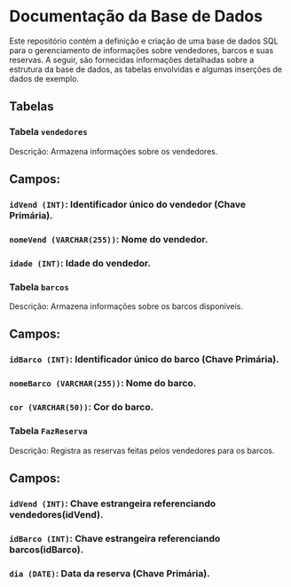 # Documentação da Base de Dados
Este repositório contém a definição e criação de uma base de dados SQL para o gerenciamento de informações sobre vendedores, barcos e suas reservas. A seguir, são fornecidas informações detalhadas sobre a estrutura da base de dados, as tabelas envolvidas e algumas inserções de dados de exemplo.

## Tabelas

### Tabela `vendedores`
Descrição: Armazena informações sobre os vendedores.

## Campos:

### `idVend (INT)`: Identificador único do vendedor (Chave Primária).
### `nomeVend (VARCHAR(255))`: Nome do vendedor.
### `idade (INT)`: Idade do vendedor.


### Tabela `barcos`
Descrição: Armazena informações sobre os barcos disponíveis.

## Campos:

### `idBarco (INT)`: Identificador único do barco (Chave Primária).
### `nomeBarco (VARCHAR(255))`: Nome do barco.
### `cor (VARCHAR(50))`: Cor do barco.


### Tabela `FazReserva`
Descrição: Registra as reservas feitas pelos vendedores para os barcos.

## Campos:
### `idVend (INT)`: Chave estrangeira referenciando vendedores(idVend).
### `idBarco (INT)`: Chave estrangeira referenciando barcos(idBarco).
### `dia (DATE)`: Data da reserva (Chave Primária).
